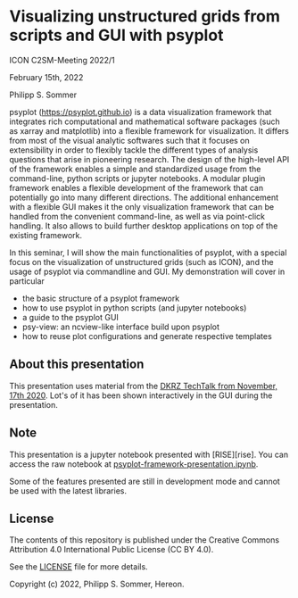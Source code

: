 #  Visualizing unstructured grids from scripts and GUI with psyplot

ICON C2SM-Meeting 2022/1

February 15th, 2022

Philipp S. Sommer


psyplot (https://psyplot.github.io) is a data visualization framework that integrates rich computational and mathematical software packages (such as xarray and matplotlib) into a flexible framework for visualization. It differs from most of the visual analytic softwares such that it focuses on extensibility in order to flexibly tackle the different types of analysis questions that arise in pioneering research. The design of the high-level API of the framework enables a simple and standardized usage from the command-line, python scripts or jupyter notebooks. A modular plugin framework enables a flexible development of the framework that can potentially go into many different directions. The additional enhancement with a flexible GUI makes it the only visualization framework that can be handled from the convenient command-line, as well as via point-click handling. It also allows to build further desktop applications on top of the existing framework.

In this seminar, I will show the main functionalities of psyplot, with a special focus on the visualization of unstructured grids (such as ICON), and the usage of psyplot via commandline and GUI. My demonstration will cover in particular

- the basic structure of a psyplot framework
- how to use psyplot in python scripts (and jupyter notebooks)
- a guide to the psyplot GUI
- psy-view: an ncview-like interface build upon psyplot
- how to reuse plot configurations and generate respective templates


## About this presentation

This presentation uses material from the
[DKRZ TechTalk from November, 17th 2020][techtalk]. Lot's of
it has been shown interactively in the GUI during the presentation.

[techtalk]: https://github.com/Chilipp/psyplot-DKRZ-TechTalk-20201117


## Note

This presentation is a jupyter notebook presented with [RISE][rise]. You can
access the raw notebook at
[psyplot-framework-presentation.ipynb](psyplot-framework-presentation.ipynb).

Some of the features presented are still in development mode and cannot be
used with the latest libraries.

## License

The contents of this repository is published under the Creative Commons
Attribution 4.0 International Public License (CC BY 4.0).

See the [LICENSE](LICENSE) file for more details.

Copyright (c) 2022, Philipp S. Sommer, Hereon.
